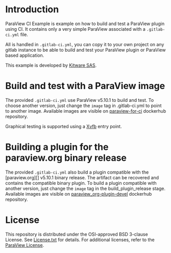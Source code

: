 Introduction
============
ParaView CI Example is example on how to build and test a ParaView plugin using CI.
It contains only a very simple ParaView associated with a `.gitlab-ci.yml` file.

All is handled in `.gitlab-ci.yml`, you can copy it to your own project
on any gitlab instance to be able to build and test your ParaView plugin
or ParaView based application.

This example is developed by [Kitware SAS][].

[Kitware SAS]: https://www.kitware.eu

Build and test with a ParaView image
====================================
The provided `.gitlab-ci.yml` use ParaView v5.10.1 to build and test.
To choose another version, just change the `image` tag in .gitlab-ci.yml to point to another image.
Available images are visible on [paraview-for-ci][] dockerhub repository.

Graphical testing is supported using a [Xvfb][] entry point.

[paraview-for-ci]: https://hub.docker.com/r/kitware/paraview-for-ci
[Xvfb]: https://en.wikipedia.org/wiki/Xvfb

Building a plugin for the paraview.org binary release
=====================================================
The provided `.gitlab-ci.yml` also build a plugin compatible with the [paraview.org][] v5.10.1 binary release.
The artifact can be recovered and contains the compatible binary plugin.
To build a plugin compatible with another version, just change the `image` tag in the build_plugin_release stage.
Available images are visible on [paraview_org-plugin-devel][] dockerhub repository.

[paraview_org-plugin-devel]: https://hub.docker.com/r/kitware/paraview_org-plugin-devel/tags

License
=======

This repository is distributed under the OSI-approved BSD 3-clause License.
See [License.txt][] for details. For additional licenses, refer to the
[ParaView License][].

[License.txt]: License.txt
[ParaView License]: http://www.paraview.org/paraview-license/
